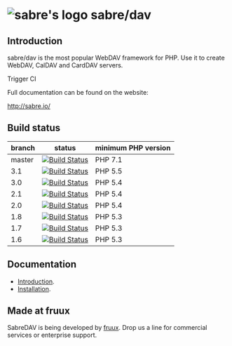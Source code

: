![sabre's logo](http://sabre.io/img/logo.png) sabre/dav
=======================================================

Introduction
------------

sabre/dav is the most popular WebDAV framework for PHP. Use it to create WebDAV, CalDAV and CardDAV servers.

Trigger CI

Full documentation can be found on the website:

http://sabre.io/


Build status
------------

| branch       | status | minimum PHP version |
| ------------ | ------ | ------------------- |
| master       | [![Build Status](https://travis-ci.org/sabre-io/dav.svg?branch=master)](https://travis-ci.org/sabre-io/dav) | PHP 7.1 |
| 3.1          | [![Build Status](https://travis-ci.org/sabre-io/dav.svg?branch=3.0)](https://travis-ci.org/sabre-io/dav) | PHP 5.5 |
| 3.0          | [![Build Status](https://travis-ci.org/sabre-io/dav.svg?branch=3.0)](https://travis-ci.org/sabre-io/dav) | PHP 5.4 |
| 2.1          | [![Build Status](https://travis-ci.org/sabre-io/dav.svg?branch=2.1)](https://travis-ci.org/sabre-io/dav) | PHP 5.4 |
| 2.0          | [![Build Status](https://travis-ci.org/sabre-io/dav.svg?branch=2.0)](https://travis-ci.org/sabre-io/dav) | PHP 5.4 |
| 1.8          | [![Build Status](https://travis-ci.org/sabre-io/dav.svg?branch=1.8)](https://travis-ci.org/sabre-io/dav) | PHP 5.3 |
| 1.7          | [![Build Status](https://travis-ci.org/sabre-io/dav.svg?branch=1.7)](https://travis-ci.org/sabre-io/dav) | PHP 5.3 |
| 1.6          | [![Build Status](https://travis-ci.org/sabre-io/dav.svg?branch=1.6)](https://travis-ci.org/sabre-io/dav) | PHP 5.3 |

Documentation
-------------

* [Introduction](http://sabre.io/dav/).
* [Installation](http://sabre.io/dav/install/).


Made at fruux
-------------

SabreDAV is being developed by [fruux](https://fruux.com/). Drop us a line for commercial services or enterprise support.
